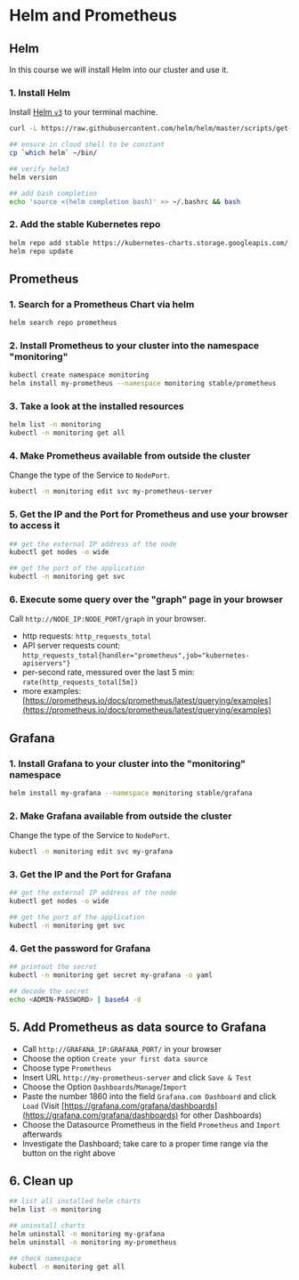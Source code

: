# Helm and Prometheus

## Helm

In this course we will install Helm into our cluster and use it.

### 1. Install Helm

Install [Helm `v3`](https://helm.sh/docs/intro/install/) to your terminal machine.

```bash
curl -L https://raw.githubusercontent.com/helm/helm/master/scripts/get-helm-3 | bash

## ensure in cloud shell to be constant
cp `which helm` ~/bin/

## verify helm3
helm version

## add bash completion
echo 'source <(helm completion bash)' >> ~/.bashrc && bash
```

### 2. Add the stable Kubernetes repo

```bash
helm repo add stable https://kubernetes-charts.storage.googleapis.com/
helm repo update
```

## Prometheus

### 1. Search for a Prometheus Chart via helm

```bash
helm search repo prometheus
```

### 2. Install Prometheus to your cluster into the namespace "monitoring"

```bash
kubectl create namespace monitoring
helm install my-prometheus --namespace monitoring stable/prometheus
```

### 3. Take a look at the installed resources

```bash
helm list -n monitoring
kubectl -n monitoring get all
```

### 4. Make Prometheus available from outside the cluster

Change the type of the Service to `NodePort`.

```bash
kubectl -n monitoring edit svc my-prometheus-server
```

### 5. Get the IP and the Port for Prometheus and use your browser to access it

```bash
## get the external IP address of the node
kubectl get nodes -o wide

## get the port of the application
kubectl -n monitoring get svc
```

### 6. Execute some query over the "graph" page in your browser

Call `http://NODE_IP:NODE_PORT/graph` in your browser.

* http requests: `http_requests_total`
* API server requests count: `http_requests_total{handler="prometheus",job="kubernetes-apiservers"}`
* per-second rate, messured over the last 5 min: `rate(http_requests_total[5m])`
* more examples: [https://prometheus.io/docs/prometheus/latest/querying/examples](https://prometheus.io/docs/prometheus/latest/querying/examples)

## Grafana

### 1. Install Grafana to your cluster into the "monitoring" namespace

```bash
helm install my-grafana --namespace monitoring stable/grafana
```

### 2. Make Grafana available from outside the cluster

Change the type of the Service to `NodePort`.

```bash
kubectl -n monitoring edit svc my-grafana
```

### 3. Get the IP and the Port for Grafana

```bash
## get the external IP address of the node
kubectl get nodes -o wide

## get the port of the application
kubectl -n monitoring get svc
```

### 4. Get the password for Grafana

```bash
## printout the secret
kubectl -n monitoring get secret my-grafana -o yaml

## decode the secret
echo <ADMIN-PASSWORD> | base64 -d
```

## 5. Add Prometheus as data source to Grafana

* Call `http://GRAFANA_IP:GRAFANA_PORT/` in your browser
* Choose the option `Create your first data source`
* Choose type `Prometheus`
* Insert URL `http://my-prometheus-server` and click `Save & Test`
* Choose the Option `Dashboards`/`Manage`/`Import`
* Paste the number 1860 into the field `Grafana.com Dashboard` and click `Load` (Visit [https://grafana.com/grafana/dashboards](https://grafana.com/grafana/dashboards) for other Dashboards)
* Choose the Datasource Prometheus in the field `Prometheus` and `Import` afterwards
* Investigate the Dashboard; take care to a proper time range via the button on the right above

## 6. Clean up

```bash
## list all installed helm charts
helm list -n monitoring

## uninstall charts
helm uninstall -n monitoring my-grafana
helm uninstall -n monitoring my-prometheus

## check namespace
kubectl -n monitoring get all
```

